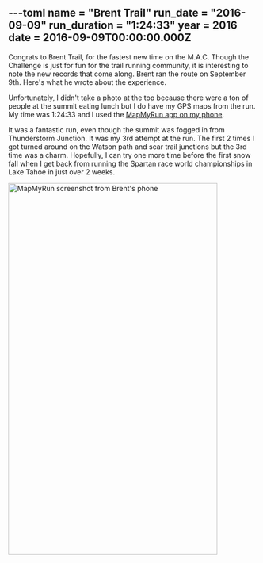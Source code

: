 ---toml
name = "Brent Trail"
run_date = "2016-09-09"
run_duration = "1:24:33"
year = 2016
date = 2016-09-09T00:00:00.000Z
---
Congrats to Brent Trail, for the fastest new time on the M.A.C. Though the Challenge is just for fun for the trail running community, it is interesting to note the new records that come along. Brent ran the route on September 9th. Here's what he wrote about the experience.

Unfortunately, I didn't take a photo at the top because there were a ton of people at the summit eating lunch but I do have my GPS maps from the run. My time was 1:24:33 and I used the [MapMyRun app on my phone](http://www.mapmyrun.com/workout/1737082829).

It was a fantastic run, even though the summit was fogged in from Thunderstorm Junction. It was my 3rd attempt at the run. The first 2 times I got turned around on the Watson path and scar trail junctions but the 3rd time was a charm. Hopefully, I can try one more time before the first snow fall when I get back from running the Spartan race world championships in Lake Tahoe in just over 2 weeks.

<img src="/assets/images/uploads/tumblrodovv2dojl1teh94yo1500.png" alt="MapMyRun screenshot from Brent's phone" width="422" height="750">